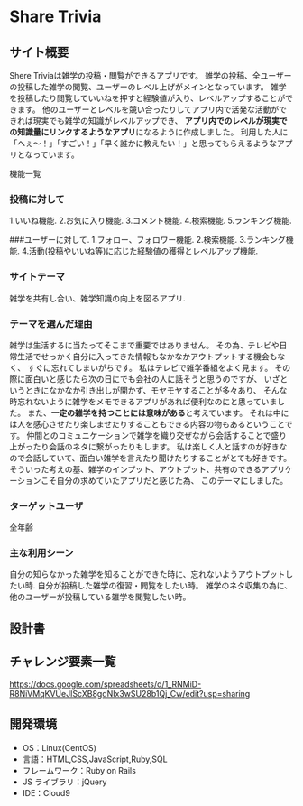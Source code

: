 # Share Trivia

## サイト概要

Shere Triviaは雑学の投稿・閲覧ができるアプリです。
雑学の投稿、全ユーザーの投稿した雑学の閲覧、ユーザーのレベル上げがメインとなっています。
雑学を投稿したり閲覧していいねを押すと経験値が入り、レベルアップすることができます。
他のユーザーとレベルを競い合ったりしてアプリ内で活発な活動ができれば現実でも雑学の知識がレベルアップでき、
**アプリ内でのレベルが現実での知識量にリンクするようなアプリ**になるように作成しました。
利用した人に「へぇ〜！」「すごい！」「早く誰かに教えたい！」と思ってもらえるようなアプリとなっています。

機能一覧

### 投稿に対して
1.いいね機能.
2.お気に入り機能.
3.コメント機能.
4.検索機能.
5.ランキング機能.

###ユーザーに対して.
1.フォロー、フォロワー機能.
2.検索機能.
3.ランキング機能.
4.活動(投稿やいいね等)に応じた経験値の獲得とレベルアップ機能.



### サイトテーマ

雑学を共有し合い、雑学知識の向上を図るアプリ.

### テーマを選んだ理由

雑学は生活するに当たってそこまで重要ではありません。
その為、テレビや日常生活でせっかく自分に入ってきた情報もなかなかアウトプットする機会もなく、
すぐに忘れてしまいがちです。
私はテレビで雑学番組をよく見ます。
その際に面白いと感じたら次の日にでも会社の人に話そうと思うのですが、
いざというときになかなか引き出しが開かず、モヤモヤすることが多々あり、
そんな時忘れないように雑学をメモできるアプリがあれば便利なのにと思っていました。
また、**一定の雑学を持つことには意味がある**と考えています。
それは中には人を感心させたり楽しませたりすることもできる内容の物もあるということです。
仲間とのコミュニケーションで雑学を織り交ぜながら会話することで盛り上がったり会話のネタに繋がったりもします。
私は楽しく人と話すのが好きなので会話していて、面白い雑学を言えたり聞けたりすることがとても好きです。
そういった考えの基、雑学のインプット、アウトプット、共有のできるアプリケーションこそ自分の求めていたアプリだと感じた為、
このテーマにしました。

### ターゲットユーザ

全年齢

### 主な利用シーン

自分の知らなかった雑学を知ることができた時に、忘れないようアウトプットしたい時.
自分が投稿した雑学の復習・閲覧をしたい時。
雑学のネタ収集の為に、他のユーザーが投稿している雑学を閲覧したい時。

## 設計書



## チャレンジ要素一覧

https://docs.google.com/spreadsheets/d/1_RNMiD-R8NiVMqKVUeJIScXB8gdNIx3wSU28b1Qj_Cw/edit?usp=sharing

## 開発環境

- OS：Linux(CentOS)
- 言語：HTML,CSS,JavaScript,Ruby,SQL
- フレームワーク：Ruby on Rails
- JS ライブラリ：jQuery
- IDE：Cloud9

